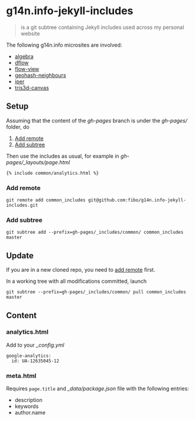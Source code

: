 # g14n.info-jekyll-includes

> is a git subtree containing Jekyll includes used across my personal website

The following g14n.info microsites are involved:

* [algebra](http://g14n.info/algebra)
* [dflow](http://g14n.info/dflow)
* [flow-view](http://g14n.info/flow-view)
* [geohash-neighbours](http://g14n.info/geohash-neighbours)
* [iper](http://g14n.info/iper)
* [tris3d-canvas](http://g14n.info/tris3d-canvas)

## Setup

Assuming that the content of the *gh-pages* branch is under the *gh-pages/* folder, do

1. [Add remote](#add-remote)
2. [Add subtree](#add-subtree)

Then use the includes as usual, for example in *gh-pages/_layouts/page.html*

```
{% include common/analytics.html %}
```

### Add remote

```
git remote add common_includes git@github.com:fibo/g14n.info-jekyll-includes.git
```

### Add subtree

```
git subtree add --prefix=gh-pages/_includes/common/ common_includes master
```


## Update

If you are in a new cloned repo, you need to [add remote](#add-remote) first.

In a working tree with all modifications committed, launch

```
git subtree --prefix=gh-pages/_includes/common/ pull common_includes master
```

## Content

### analytics.html

Add to your *_config.yml*

```
google-analytics:
  id: UA-12635045-12
```

### meta.html

Requires `page.title` and *_data/package.json* file with the following entries:

* description
* keywords
* author.name

